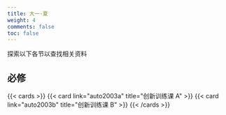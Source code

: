 ```yaml
---
title: 大一·夏
weight: 4
comments: false
toc: false
---
```

探索以下各节以查找相关资料
## 必修
<!--more-->
{{< cards >}}
{{< card link="auto2003a" title="创新训练课 A" >}}
{{< card link="auto2003b" title="创新训练课 B" >}}
{{< /cards >}}
